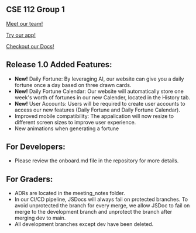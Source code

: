 ## CSE 112 Group 1 ##

[Meet our team!](admin/team.md)

[Try our app!](https://cse-112-tarot-card-reader.web.app/)

[Checkout our Docs!](https://cse110-sp23-group02.github.io/cse110-sp23-group02/docs/jsdoc/index.html)


## Release 1.0 Added Features:

- **New!** Daily Fortune: By leveraging AI, our website can give you a daily fortune once a day based on three drawn cards.
- **New!** Daily Fortune Calendar: Our website will automatically store one week's worth of fortunes in our new Calender, located in the History tab.
- **New!** User Accounts: Users will be required to create user accounts to access our new features (Daily Fortune and Daily Fortune Calendar).
- Improved mobile compatibility: The appalication will now resize to different screen sizes to improve user experience.
- New animations when generating a fortune

## For Developers:
- Please review the onboard.md file in the repository for more details.

## For Graders:
- ADRs are located in the meeting_notes folder.
- In our CI/CD pipeline, JSDocs will always fail on protected branches. To avoid unprotected the branch for every merge, we allow JSDoc to fail on merge to the development branch and unprotect the branch after merging dev to main.
- All development branches except dev have been deleted. 
